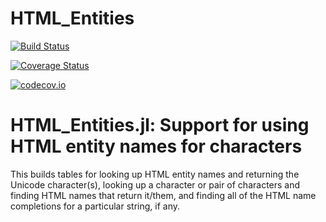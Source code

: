 # HTML_Entities

[![Build Status](https://travis-ci.org/JuliaString/HTML_Entities.jl.svg?branch=master)](https://travis-ci.org/JuliaString/HTML_Entities.jl)

[![Coverage Status](https://coveralls.io/repos/JuliaString/HTML_Entities.jl/badge.svg?branch=master&service=github)](https://coveralls.io/github/JuliaString/HTML_Entities.jl?branch=master)

[![codecov.io](http://codecov.io/github/JuliaString/HTML_Entities.jl/coverage.svg?branch=master)](http://codecov.io/github/JuliaString/HTML_Entities.jl?branch=master)

HTML_Entities.jl: Support for using HTML entity names for characters
====================================================================

This builds tables for looking up HTML entity names and returning the Unicode character(s),
looking up a character or pair of characters and finding HTML names that return it/them,
and finding all of the HTML name completions for a particular string, if any.

